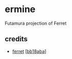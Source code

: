 # ermine
Futamura projection of Ferret
## credits
- [ferret](https://github.com/nakkaya/ferret) [[bb18aba](https://github.com/nakkaya/ferret/commit/bb18aba7f7e36d3d90e04a2c6c7f22eab01ab9cb)]
